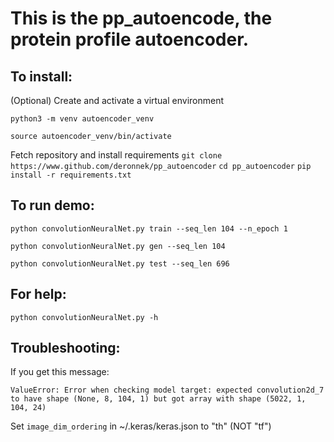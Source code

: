 # This is the pp\_autoencode, the protein profile autoencoder.

## To install:
(Optional) Create and activate a virtual environment

`python3 -m venv autoencoder_venv`

`source autoencoder_venv/bin/activate`

Fetch repository and install requirements
`git clone https://www.github.com/deronnek/pp_autoencoder`
`cd pp_autoencoder`
`pip install -r requirements.txt`

## To run demo:
`python convolutionNeuralNet.py train --seq_len 104 --n_epoch 1`

`python convolutionNeuralNet.py gen --seq_len 104`

`python convolutionNeuralNet.py test --seq_len 696`

## For help:
`python convolutionNeuralNet.py -h`

## Troubleshooting:
If you get this message: 

`ValueError: Error when checking model target: expected convolution2d_7 to have shape (None, 8, 104, 1) but got array with shape (5022, 1, 104, 24)`

Set `image_dim_ordering` in ~/.keras/keras.json to "th" (NOT "tf")
